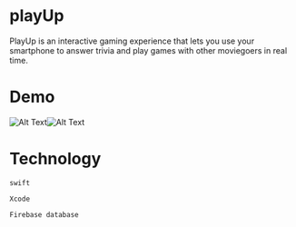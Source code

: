 # playUp

PlayUp is an interactive gaming experience that lets you use your smartphone to answer trivia and play games with other moviegoers in real time.

# Demo

![Alt Text](https://github.com/Gandhi89/playUp/blob/master/gifs/playUp-server(v2).gif)![Alt Text](https://github.com/Gandhi89/playUp/blob/master/gifs/playUp-player(v2).gif)

# Technology
`swift`

`Xcode`

`Firebase database`
